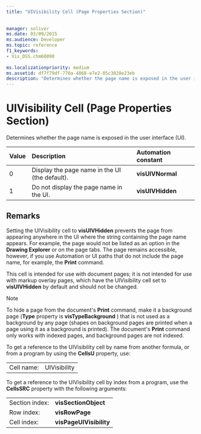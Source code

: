 ```yaml
---
title: "UIVisibility Cell (Page Properties Section)"
 
 
manager: soliver
ms.date: 03/09/2015
ms.audience: Developer
ms.topic: reference
f1_keywords:
- Vis_DSS.chm60090
 
ms.localizationpriority: medium
ms.assetid: df7f79df-770a-4868-e7e2-05c3828e23eb
description: "Determines whether the page name is exposed in the user interface (UI)."
---
```


# UIVisibility Cell (Page Properties Section)

Determines whether the page name is exposed in the user interface (UI).
  
|**Value**|**Description**|**Automation constant**|
|:-----|:-----|:-----|
|0  <br/> |Display the page name in the UI (the default).  <br/> |**visUIVNormal** <br/> |
|1  <br/> |Do not display the page name in the UI.  <br/> |**visUIVHidden** <br/> |
   
## Remarks

Setting the UIVisibility cell to **visUIVHidden** prevents the page from appearing anywhere in the UI where the string containing the page name appears. For example, the page would not be listed as an option in the **Drawing Explorer** or on the page tabs. The page remains accessible, however, if you use Automation or UI paths that do not include the page name, for example, the **Print** command. 
  
 This cell is intended for use with document pages; it is not intended for use with markup overlay pages, which have the UIVisibility cell set to **visUIVHidden** by default and should not be changed. 
  
> [!NOTE]
> To hide a page from the document's **Print** command, make it a background page (**Type** property is **visTypeBackground** ) that is not used as a background by any page (shapes on background pages are printed when a page using it as a background is printed). The document's **Print** command only works with indexed pages, and background pages are not indexed. 
  
To get a reference to the UIVisibility cell by name from another formula, or from a program by using the **CellsU** property, use: 
  
|||
|:-----|:-----|
|Cell name:  <br/> |UIVisibility  <br/> |
   
To get a reference to the UIVisibility cell by index from a program, use the **CellsSRC** property with the following arguments: 
  
|||
|:-----|:-----|
|Section index:  <br/> |**visSectionObject** <br/> |
|Row index:  <br/> |**visRowPage** <br/> |
|Cell index:  <br/> |**visPageUIVisibility** <br/> |
   

